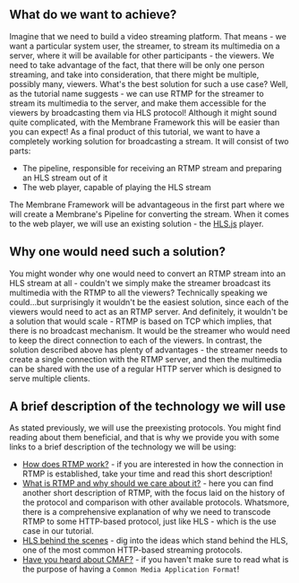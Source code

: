 ## What do we want to achieve?

Imagine that we need to build a video streaming platform. That means - we want a particular system user, the streamer, to stream its multimedia on a server, where it will be available for other participants - the viewers.
We need to take advantage of the fact, that there will be only one person streaming, and take into consideration, that there might be multiple, possibly many, viewers. What's the best solution for such a use case?
Well, as the tutorial name suggests - we can use RTMP for the streamer to stream its multimedia to the server, and make them accessible for the viewers by broadcasting them via HLS protocol!
Although it might sound quite complicated, with the Membrane Framework this will be easier than you can expect!
As a final product of this tutorial, we want to have a completely working solution for broadcasting a stream. It will consist of two parts:

- The pipeline, responsible for receiving an RTMP stream and preparing an HLS stream out of it
- The web player, capable of playing the HLS stream

The Membrane Framework will be advantageous in the first part where we will create a Membrane's Pipeline for converting the stream.
When it comes to the web player, we will use an existing solution - the [HLS.js](https://github.com/video-dev/hls.js/) player.

## Why one would need such a solution?

You might wonder why one would need to convert an RTMP stream into an HLS stream at all - couldn't we simply make the streamer broadcast its multimedia with the RTMP to all the viewers?
Technically speaking we could...but surprisingly it wouldn't be the easiest solution, since each of the viewers would need to act as an RTMP server. And definitely, it wouldn't be a solution that would scale - RTMP is based on TCP which implies, that there is no broadcast mechanism. It would be the streamer who would need to keep the direct connection to each of the viewers.
In contrast, the solution described above has plenty of advantages - the streamer needs to create a single connection with the RTMP server, and then the multimedia can be shared with the use of a regular HTTP server which is designed to serve multiple clients.

## A brief description of the technology we will use

As stated previously, we will use the preexisting protocols. You might find reading about them beneficial, and that is why we provide you with some links to a brief description of the technology we will be using:

- [How does RTMP work?](https://blog.stackpath.com/rtmp/) - if you are interested in how the connection in RTMP is established, take your time and read this short description!
- [What is RTMP and why should we care about it?](https://www.wowza.com/blog/rtmp-streaming-real-time-messaging-protocol) - here you can find another short description of RTMP, with the focus laid on the history of the protocol and comparison with other available protocols. Whatsmore, there is a comprehensive explanation of why we need to transcode RTMP to some HTTP-based protocol, just like HLS - which is the use case in our tutorial.
- [HLS behind the scenes](https://www.toptal.com/apple/introduction-to-http-live-streaming-hls) - dig into the ideas which stand behind the HLS, one of the most common HTTP-based streaming protocols.
- [Have you heard about CMAF?](https://www.wowza.com/blog/what-is-cmaf) - if you haven't make sure to read what is the purpose of having a `Common Media Application Format`!
